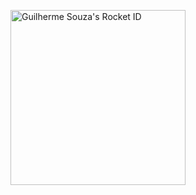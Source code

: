 <a href="https://app.rocketseat.com.br/me/gsouzahh"><img src="https://app.rocketseat.com.br/api/rocketid/share?slug=gsouzahh&type=card" width="280" alt="Guilherme Souza's Rocket ID"/></a>
